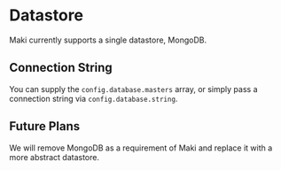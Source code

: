 # Datastore
Maki currently supports a single datastore, MongoDB.

## Connection String
You can supply the `config.database.masters` array, or simply pass a connection
string via `config.database.string`.

## Future Plans
We will remove MongoDB as a requirement of Maki and replace it with a more
abstract datastore.
